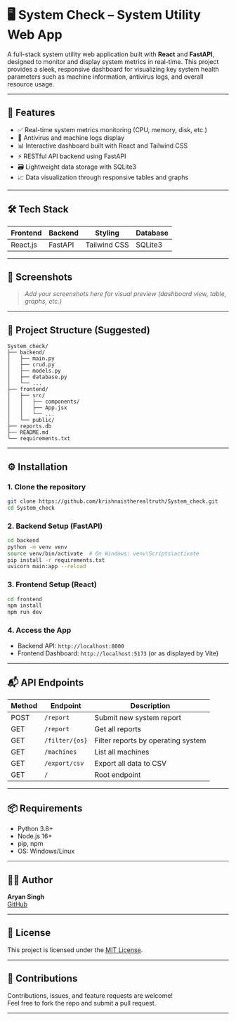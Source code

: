 
# 🖥️ System Check – System Utility Web App

A full-stack system utility web application built with **React** and **FastAPI**, designed to monitor and display system metrics in real-time. This project provides a sleek, responsive dashboard for visualizing key system health parameters such as machine information, antivirus logs, and overall resource usage.

---

## 🚀 Features

- ✅ Real-time system metrics monitoring (CPU, memory, disk, etc.)
- 🧠 Antivirus and machine logs display
- 📊 Interactive dashboard built with React and Tailwind CSS
- ⚡ RESTful API backend using FastAPI
- 🗃️ Lightweight data storage with SQLite3
- 📈 Data visualization through responsive tables and graphs

---

## 🛠️ Tech Stack

| Frontend        | Backend       | Styling        | Database   |
|-----------------|---------------|----------------|------------|
| React.js        | FastAPI       | Tailwind CSS   | SQLite3    |

---

## 📸 Screenshots

> _Add your screenshots here for visual preview (dashboard view, table, graphs, etc.)_

---

## 📂 Project Structure (Suggested)

```
System_check/
├── backend/
│   ├── main.py
│   ├── crud.py
│   ├── models.py
│   ├── database.py
│   └── ...
├── frontend/
│   ├── src/
│   │   ├── components/
│   │   ├── App.jsx
│   │   └── ...
│   └── public/
├── reports.db
├── README.md
└── requirements.txt
```

---

## ⚙️ Installation

### 1. Clone the repository

```bash
git clone https://github.com/krishnaistherealtruth/System_check.git
cd System_check
```

### 2. Backend Setup (FastAPI)

```bash
cd backend
python -m venv venv
source venv/bin/activate  # On Windows: venv\Scripts\activate
pip install -r requirements.txt
uvicorn main:app --reload
```

### 3. Frontend Setup (React)

```bash
cd frontend
npm install
npm run dev
```

### 4. Access the App

- Backend API: `http://localhost:8000`
- Frontend Dashboard: `http://localhost:5173` (or as displayed by Vite)

---

## 📬 API Endpoints

| Method | Endpoint           | Description                           |
|--------|--------------------|---------------------------------------|
| POST   | `/report`          | Submit new system report              |
| GET    | `/report`          | Get all reports                       |
| GET    | `/filter/{os}`     | Filter reports by operating system    |
| GET    | `/machines`        | List all machines                     |
| GET    | `/export/csv`      | Export all data to CSV                |
| GET    | `/`                | Root endpoint                         |

---

## 📦 Requirements

- Python 3.8+
- Node.js 16+
- pip, npm
- OS: Windows/Linux

---

## 👨‍💻 Author

**Aryan Singh**  
[GitHub](https://github.com/krishnaistherealtruth)

---

## 📄 License

This project is licensed under the [MIT License](LICENSE).

---

## 🙌 Contributions

Contributions, issues, and feature requests are welcome!  
Feel free to fork the repo and submit a pull request.

---
